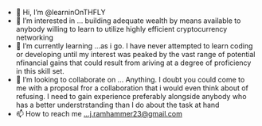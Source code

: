 - 👋 Hi, I’m @learninOnTHFLY
- 👀 I’m interested in ... building adequate wealth by means available to anybody willing to learn to utilize highly efficient cryptocurrency networking
- 🌱 I’m currently learning ...as i go. I have never attempted to learn coding or developing until my interest was peaked by the vast range of potential nfinancial gains that could result from ariving at a degree of proficiency in this skill set.
- 💞️ I’m looking to collaborate on ... Anything. I doubt you could come to me with a proposal fror a collaboration that i would even think about of refusing. I need to gain experience preferably alongside anybody who has a better understrstanding than I do about the task at hand
- 📫 How to reach me ...j.ramhammer23@gmail.com

<!---
learninOnTHFLY/learninOnTHFLY is a ✨ special ✨ repository because its `README.md` (this file) appears on your GitHub profile.
You can click the Preview link to take a look at your changes.
--->
